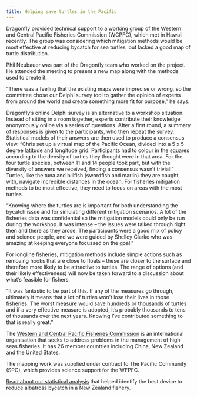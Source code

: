 ```yaml
---
title: Helping save turtles in the Pacific
---
```

Dragonfly provided technical support to a working group of the Western and Central Pacific Fisheries Commission (WCPFC), which met in Hawaii recently. The group was considering which mitigation methods would be most effective at reducing bycatch for sea turtles, but lacked a good map of turtle distribution.

<!--more-->

Phil Neubauer was part of the Dragonfly team who worked on the project. He attended the meeting to present a new map along with the methods used to create it.

“There was a feeling that the existing maps were imprecise or wrong, so the committee chose our Delphi survey tool to gather the opinion of experts from around the world and create something more fit for purpose,” he says.

Dragonfly’s online Delphi survey is an alternative to a workshop situation. Instead of sitting in a room together, experts contribute their knowledge anonymously online via a series of questions. After a first round, a summary of responses is given to the participants, who then repeat the survey. Statistical models of their answers are then used to produce a consensus view.
“Chris set up a virtual map of the Pacific Ocean, divided into a 5 x 5 degree latitude and longitude grid. Participants had to colour in the squares according to the density of turtles they thought were in that area. For the four turtle species, between 11 and 14 people took part, but with the diversity of answers we received, finding a consensus wasn’t trivial!”
Turtles, like the tuna and billfish (swordfish and marlin) they are caught with, navigate incredible distances in the ocean. For fisheries mitigation methods to be most effective, they need to focus on areas with the most turtles.

“Knowing where the turtles are is important for both understanding the bycatch issue and for simulating different mitigation scenarios. A lot of the fisheries data was confidential so the mitigation models could only be run during the workshop. It was intense – the issues were talked through right then and there as they arose. The participants were a good mix of policy and science people, and we were guided by Shelley Clarke who was amazing at keeping everyone focussed on the goal.”

For longline fisheries, mitigation methods include simple actions such as removing hooks that are close to floats – these are closer to the surface and therefore more likely to be attractive to turtles. The range of options (and their likely effectiveness) will now be taken forward to a discussion about what’s feasible for fishers.

“It was fantastic to be part of this. If any of the measures go through, ultimately it means that a lot of turtles won’t lose their lives in those fisheries. The worst measure would save hundreds or thousands of turtles and if a very effective measure is adopted, it’s probably thousands to tens of thousands over the next years. Knowing I’ve contributed something to that is really great.”


The [Western and Central Pacific Fisheries Commission](https://www.wcpfc.int/about-wcpfc) is an international organisation that seeks to address problems in the management of high seas fisheries. It has 26 member countries including China, New Zealand and the United States.

The mapping work was supplied under contract to The Pacific Community (SPC), which provides science support for the WFPFC.

[Read about our statistical analysis](https://www.dragonfly.co.nz/work/warp-strike.html) that helped identify the best device to reduce albatross bycatch in a New Zealand fishery.
